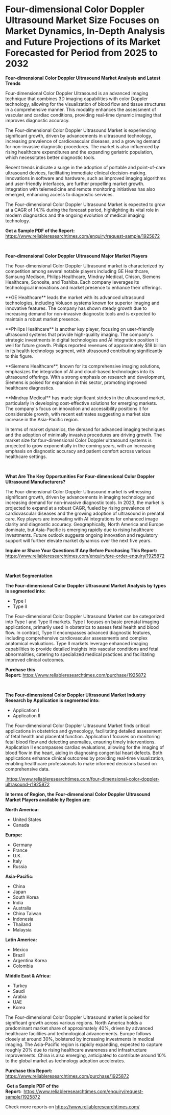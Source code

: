 <p><h1>Four-dimensional Color Doppler Ultrasound Market Size Focuses on Market Dynamics, In-Depth Analysis and Future Projections of its Market Forecasted for Period from 2025 to 2032</h1></p><p><strong>Four-dimensional Color Doppler Ultrasound Market Analysis and Latest Trends</strong></p>
<p><p>Four-dimensional Color Doppler Ultrasound is an advanced imaging technique that combines 3D imaging capabilities with color Doppler technology, allowing for the visualization of blood flow and tissue structures in a comprehensive manner. This modality enhances the assessment of vascular and cardiac conditions, providing real-time dynamic imaging that improves diagnostic accuracy.</p><p>The Four-dimensional Color Doppler Ultrasound Market is experiencing significant growth, driven by advancements in ultrasound technology, increasing prevalence of cardiovascular diseases, and a growing demand for non-invasive diagnostic procedures. The market is also influenced by rising healthcare expenditures and the expanding geriatric population, which necessitates better diagnostic tools.</p><p>Recent trends indicate a surge in the adoption of portable and point-of-care ultrasound devices, facilitating immediate clinical decision-making. Innovations in software and hardware, such as improved imaging algorithms and user-friendly interfaces, are further propelling market growth. Integration with telemedicine and remote monitoring initiatives has also emerged, enhancing access to diagnostic services.</p><p>The Four-dimensional Color Doppler Ultrasound Market is expected to grow at a CAGR of 14.1% during the forecast period, highlighting its vital role in modern diagnostics and the ongoing evolution of medical imaging technology.</p></p>
<p><strong>Get a Sample PDF of the Report:&nbsp;</strong> <a href="https://www.reliableresearchtimes.com/enquiry/request-sample/1925872?utm_campaign=1933&utm_medium=2&utm_source=Github&utm_content=ia&utm_term=15012025&utm_id=four-dimensional-color-doppler-ultrasound">https://www.reliableresearchtimes.com/enquiry/request-sample/1925872</a></p>
<p>&nbsp;</p>
<p><strong>Four-dimensional Color Doppler Ultrasound Major Market Players</strong></p>
<p><p>The Four-dimensional Color Doppler Ultrasound market is characterized by competition among several notable players including GE Healthcare, Samsung Medison, Philips Healthcare, Mindray Medical, Chison, Siemens Healthcare, Sonosite, and Toshiba. Each company leverages its technological innovations and market presence to enhance their offerings.</p><p>**GE Healthcare** leads the market with its advanced ultrasound technologies, including Voluson systems known for superior imaging and innovative features. The company has shown steady growth due to increasing demand for non-invasive diagnostic tools and is expected to maintain a robust market presence.</p><p>**Philips Healthcare** is another key player, focusing on user-friendly ultrasound systems that provide high-quality imaging. The company's strategic investments in digital technologies and AI integration position it well for future growth. Philips reported revenues of approximately $18 billion in its health technology segment, with ultrasound contributing significantly to this figure.</p><p>**Siemens Healthcare**, known for its comprehensive imaging solutions, emphasizes the integration of AI and cloud-based technologies into its ultrasound offerings. With a strong emphasis on research and development, Siemens is poised for expansion in this sector, promoting improved healthcare diagnostics.</p><p>**Mindray Medical** has made significant strides in the ultrasound market, particularly in developing cost-effective solutions for emerging markets. The company's focus on innovation and accessibility positions it for considerable growth, with recent estimates suggesting a market size increase in the Asia-Pacific region.</p><p>In terms of market dynamics, the demand for advanced imaging techniques and the adoption of minimally invasive procedures are driving growth. The market size for four-dimensional Color Doppler ultrasound systems is projected to grow exponentially in the coming years, with an increasing emphasis on diagnostic accuracy and patient comfort across various healthcare settings.</p></p>
<p>&nbsp;</p>
<p><strong>What Are The Key Opportunities For Four-dimensional Color Doppler Ultrasound Manufacturers?</strong></p>
<p><p>The Four-dimensional Color Doppler Ultrasound market is witnessing significant growth, driven by advancements in imaging technology and increasing demand for non-invasive diagnostic tools. In 2023, the market is projected to expand at a robust CAGR, fueled by rising prevalence of cardiovascular diseases and the growing adoption of ultrasound in prenatal care. Key players are innovating with AI integrations for enhanced image clarity and diagnostic accuracy. Geographically, North America and Europe dominate, but Asia-Pacific is emerging rapidly due to rising healthcare investments. Future outlook suggests ongoing innovation and regulatory support will further elevate market dynamics over the next five years.</p></p>
<p><strong>Inquire or Share Your Questions If Any Before Purchasing This Report:</strong> <a href="https://www.reliableresearchtimes.com/enquiry/pre-order-enquiry/1925872?utm_campaign=1933&utm_medium=2&utm_source=Github&utm_content=ia&utm_term=15012025&utm_id=four-dimensional-color-doppler-ultrasound">https://www.reliableresearchtimes.com/enquiry/pre-order-enquiry/1925872</a></p>
<p>&nbsp;</p>
<p><strong>Market Segmentation</strong></p>
<p><strong>The Four-dimensional Color Doppler Ultrasound Market Analysis by types is segmented into:</strong></p>
<p><ul><li>Type I</li><li>Type II</li></ul></p>
<p><p>The Four-dimensional Color Doppler Ultrasound Market can be categorized into Type I and Type II markets. Type I focuses on basic prenatal imaging applications, primarily used in obstetrics to assess fetal health and blood flow. In contrast, Type II encompasses advanced diagnostic features, including comprehensive cardiovascular assessments and complex anatomical evaluations. Type II markets leverage enhanced imaging capabilities to provide detailed insights into vascular conditions and fetal abnormalities, catering to specialized medical practices and facilitating improved clinical outcomes.</p></p>
<p><strong>Purchase this Report:&nbsp;</strong><a href="https://www.reliableresearchtimes.com/purchase/1925872?utm_campaign=1933&utm_medium=2&utm_source=Github&utm_content=ia&utm_term=15012025&utm_id=four-dimensional-color-doppler-ultrasound">https://www.reliableresearchtimes.com/purchase/1925872</a></p>
<p>&nbsp;</p>
<p><strong>The Four-dimensional Color Doppler Ultrasound Market Industry Research by Application is segmented into:</strong></p>
<p><ul><li>Application I</li><li>Application II</li></ul></p>
<p><p>The Four-dimensional Color Doppler Ultrasound Market finds critical applications in obstetrics and gynecology, facilitating detailed assessment of fetal health and placental function. Application I focuses on monitoring fetal blood flow and detecting anomalies, ensuring timely interventions. Application II encompasses cardiac evaluations, allowing for the imaging of blood flow in the heart, aiding in diagnosing congenital heart defects. Both applications enhance clinical outcomes by providing real-time visualization, enabling healthcare professionals to make informed decisions based on comprehensive data.</p></p>
<p><a href="https://www.reliableresearchtimes.com/four-dimensional-color-doppler-ultrasound-r1925872?utm_campaign=1933&utm_medium=2&utm_source=Github&utm_content=ia&utm_term=15012025&utm_id=four-dimensional-color-doppler-ultrasound">&nbsp;https://www.reliableresearchtimes.com/four-dimensional-color-doppler-ultrasound-r1925872</a></p>
<p><strong>In terms of Region, the Four-dimensional Color Doppler Ultrasound Market Players available by Region are:</strong></p>
<p>
    <p> <strong> North America: </strong>
        <ul>
            <li>United States</li>
            <li>Canada</li>
        </ul>
        </p> 
    <p> <strong> Europe: </strong>
        <ul>
            <li>Germany</li>
            <li>France</li>
            <li>U.K.</li>
            <li>Italy</li>
            <li>Russia</li>
        </ul>
        </p> 
    <p> <strong> Asia-Pacific: </strong>
        <ul>
            <li>China</li>
            <li>Japan</li>
            <li>South Korea</li>
            <li>India</li>
            <li>Australia</li>
            <li>China Taiwan</li>
            <li>Indonesia</li>
            <li>Thailand</li>
            <li>Malaysia</li>
        </ul>
        </p> 
    <p> <strong> Latin America: </strong>
        <ul>
            <li>Mexico</li>
            <li>Brazil</li>
            <li>Argentina Korea</li>
            <li>Colombia</li>
        </ul>
        </p> 
    <p> <strong> Middle East & Africa: </strong>
        <ul>
            <li>Turkey</li>
            <li>Saudi</li>
            <li>Arabia</li>
            <li>UAE</li>
            <li>Korea</li>
        </ul>
    </p>
    </p>
<p><p>The Four-dimensional Color Doppler Ultrasound market is poised for significant growth across various regions. North America holds a predominant market share of approximately 40%, driven by advanced healthcare facilities and technological advancements. Europe follows closely at around 30%, bolstered by increasing investments in medical imaging. The Asia-Pacific region is rapidly expanding, expected to capture roughly 20% due to rising healthcare awareness and infrastructure improvements. China is also emerging, anticipated to contribute around 10% to the global market as technology adoption accelerates.</p></p>
<p><strong>Purchase this Report: </strong><a href="https://www.reliableresearchtimes.com/purchase/1925872?utm_campaign=1933&utm_medium=2&utm_source=Github&utm_content=ia&utm_term=15012025&utm_id=four-dimensional-color-doppler-ultrasound">https://www.reliableresearchtimes.com/purchase/1925872</a></p>
<p>&nbsp;<strong>Get a Sample PDF of the Report:&nbsp;&nbsp;</strong><a href="https://www.reliableresearchtimes.com/enquiry/request-sample/1925872?utm_campaign=1933&utm_medium=2&utm_source=Github&utm_content=ia&utm_term=15012025&utm_id=four-dimensional-color-doppler-ultrasound">https://www.reliableresearchtimes.com/enquiry/request-sample/1925872</a></p>
<p><strong></strong></p>
<p>Check more reports on <a href="https://www.reliableresearchtimes.com/?utm_campaign=1933&utm_medium=2&utm_source=Github&utm_content=ia&utm_term=15012025&utm_id=four-dimensional-color-doppler-ultrasound">https://www.reliableresearchtimes.com/</a></p>